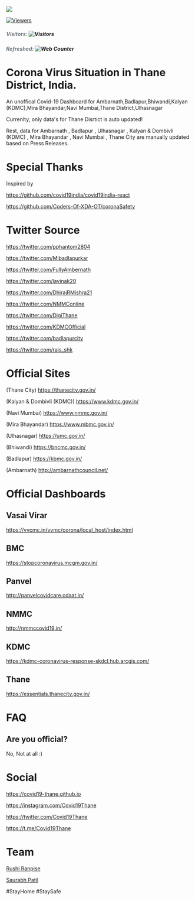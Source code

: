 <img src="https://img.icons8.com/office/50/000000/coronavirus.png"/>

<div>
 
[![Viewers](http://hits.dwyl.com/covid19-thane/covid19-thanegithubio.svg)](http://hits.dwyl.com/covid19-thane/covid19-thanegithubio)
</div>
<html><body><div>
 <h5 class="table-fineprint fadeInUp" style="animation-delay: 2s; color:#6c757d;">Visitors:&nbsp;<a><img class="fadeInUp" style="animation-delay: 2s;" src="https://hitwebcounter.com/counter/counter.php?page=7349627&amp;style=0007&amp;nbdigits=8&amp;type=ip&amp;initCount=0" title="Visitors" alt="Visitors" border="0"></a></h5>
<h5 class="table-fineprint fadeInUp" style="animation-delay: 2s; color:#6c757d;">Refreshed:&nbsp;<a><img class="fadeInUp" style="animation-delay: 2s;" src="https://hitwebcounter.com/counter/counter.php?page=7351848&amp;style=0007&amp;nbdigits=8&amp;type=page&amp;initCount=287" title="Web Counter" alt="Web Counter" border="0"></a></h5></div>
 </body></html>
 
# Corona Virus Situation in Thane District, India.
An unoffical Covid-19 Dashboard  for 
Ambarnath,Badlapur,Bhiwandi,Kalyan (KDMC),Mira Bhayandar,Navi Mumbai,Thane District,Ulhasnagar

Currenlty,
only data's for Thane Disrtict is auto updated!

Rest, 
data for Ambarnath , Badlapur , Ulhasnagar , Kalyan & Dombivli (KDMC) , Mira Bhayandar , Navi Mumbai , Thane City are manually updated based on Press Releases.

# Special Thanks

Inspired by

https://github.com/covid19india/covid19india-react

https://github.com/Coders-Of-XDA-OT/coronaSafety

# Twitter Source

https://twitter.com/pphantom2804

https://twitter.com/Mibadlapurkar

https://twitter.com/FullyAmbernath

https://twitter.com/lavinak20

https://twitter.com/DhirajRMishra21

https://twitter.com/NMMConline

https://twitter.com/DigiThane

https://twitter.com/KDMCOfficial

https://twitter.com/badlapurcity

https://twitter.com/rais_shk


# Official Sites

(Thane City)
https://thanecity.gov.in/

(Kalyan & Dombivli (KDMC))
https://www.kdmc.gov.in/

(Navi Mumbai)
https://www.nmmc.gov.in/

(Mira Bhayandar)
https://www.mbmc.gov.in/

(Ulhasnagar)
https://umc.gov.in/

(Bhiwandi)
https://bncmc.gov.in/

(Badlapur)
https://kbmc.gov.in/

(Ambarnath)
http://ambarnathcouncil.net/

# Official Dashboards

Vasai Virar
-
https://vvcmc.in/vvmc/corona/local_host/index.html

BMC
----
https://stopcoronavirus.mcgm.gov.in/

Panvel
--
http://panvelcovidcare.cdaat.in/

NMMC
----
http://nmmccovid19.in/

KDMC
----
https://kdmc-coronavirus-response-skdcl.hub.arcgis.com/

Thane
-----
https://essentials.thanecity.gov.in/

# FAQ

Are you official?
-----------------
No, Not at all :)

# Social

https://covid19-thane.github.io

https://instagram.com/Covid19Thane

https://twitter.com/Covid19Thane

https://t.me/Covid19Thane

# Team
[Rushi Ranpise](https://t.me/rushiranpise)

[Saurabh Patil](https://twitter.com/iSaurabh28)


 #StayHome #StaySafe
